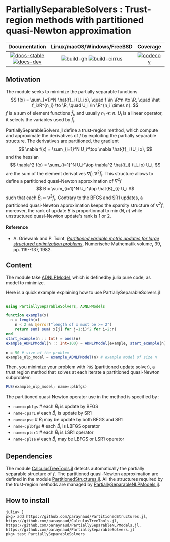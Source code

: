 # PartiallySeparableSolvers : Trust-region methods with partitioned quasi-Newton approximation

| **Documentation** | **Linux/macOS/Windows/FreeBSD** | **Coverage** | **DOI** |
|:-----------------:|:-------------------------------:|:------------:|:-------:|
| [![docs-stable][docs-stable-img]][docs-stable-url] [![docs-dev][docs-dev-img]][docs-dev-url] | [![build-gh][build-gh-img]][build-gh-url] [![build-cirrus][build-cirrus-img]][build-cirrus-url] | [![codecov][codecov-img]][codecov-url] | [![doi][doi-img]][doi-url] |

[docs-stable-img]: https://img.shields.io/badge/docs-stable-blue.svg
[docs-stable-url]: https://paraynaud.github.io/PartiallySeparableSolvers.jl/stable
[docs-dev-img]: https://img.shields.io/badge/docs-dev-purple.svg
[docs-dev-url]: https://paraynaud.github.io/PartiallySeparableSolvers.jl/dev
[build-gh-img]: https://github.com/paraynaud/PartiallySeparableSolvers.jl/workflows/CI/badge.svg?branch=master
[build-gh-url]: https://github.com/paraynaud/PartiallySeparableSolvers.jl/actions
[build-cirrus-img]: https://img.shields.io/cirrus/github/paraynaud/PartiallySeparableSolvers.jl?logo=Cirrus%20CI
[build-cirrus-url]: https://cirrus-ci.com/github/paraynaud/PartiallySeparableSolvers.jl
[codecov-img]: https://codecov.io/gh/paraynaud/PartiallySeparableSolvers.jl/branch/master/graph/badge.svg
[codecov-url]: https://app.codecov.io/gh/paraynaud/PartiallySeparableSolvers.jl
[doi-img]: https://img.shields.io/badge/DOI-10.5281%2Fzenodo.822073-blue.svg
[doi-url]: https://doi.org/10.5281/zenodo.822073

## Motivation
The module seeks to minimize the partially separable functions
$$
f(x) = \sum_{=1}^N \hat{f}_i (U_i x), \quad f \in \R^n \to \R, \quad \hat f_i:\R^{n_i} \to \R, \quad U_i \in \R^{n_i \times n}.
$$
$f$ is a sum of element functions $\hat{f}_i$, and usually $n_i \ll n$. $U_i$ is a linear operator, it selects the variables used by $\hat{f}_i$.

PartiallySeparableSolvers.jl define a trust-region method, which compute and approximate the derivatives of $f$ by exploiting the partially separable structure.
The derivatives are partitioned, the gradient 
$$
\nabla f(x) = \sum_{i=1}^N U_i^\top \nabla \hat{f}_i (U_i x),
$$
and the hessian 
$$
\nabla^2 f(x) = \sum_{i=1}^N U_i^\top \nabla^2 \hat{f_i} (U_i x) U_i,
$$
are the sum of the element derivatives $\nabla \hat{f}_i,  \nabla^2\hat{f}_i$.
This structure allows to define a partitioned quasi-Newton approximation of $\nabla^2 f$
$$
B = \sum_{i=1}^N U_i^\top \hat{B}_{i} U_i
$$
such that each $\hat{B}_i \approx \nabla^2 \hat{f}_i$.
Contrary to the BFGS and SR1 updates, a partitioned quasi-Newton approximation keeps the sparsity structure of $\nabla^2 f$, moreover, the rank of update $B$ is proportionnal to $\min(N,n)$ while unstructured quasi-Newton update's rank is 1 or 2.
#### Reference
* A. Griewank and P. Toint, [*Partitioned variable metric updates for large structured optimization problems*](10.1007/BF01399316), Numerische Mathematik volume, 39, pp. 119--137, 1982.


## Content
The module take [ADNLPModel](https://github.com/JuliaSmoothOptimizers/ADNLPModels.jl), which is definedby julia pure code, as model to minimize.

Here is a quick example explaining how to use PartiallySeparableSolvers.jl
```julia

using PartiallySeparableSolvers, ADNLPModels

function example(x)
  n = length(x)
	n < 2 && @error("length of x must be >= 2")
	return sum( sum( x[j] for j=1:i)^2 for i=2:n)
end 
start_example(n :: Int) = ones(n)
example_ADNLPModel(n :: Int=100) = ADNLPModel(example, start_example(n), name="Example "*string(n) * " variables")

n = 50 # size of the problem
example_nlp_model = example_ADNLPModel(n) # example model of size n
```

Then, you minimize your problem with `PUS` (partitioned update solver), a trust region method that solves at each iterate a partitioned quasi-Newton subproblem
```julia
PUS(example_nlp_model; name=:plbfgs)
```
The partitioned quasi-Newton operator use in the method is specified by :
- `name=:pbfgs` # each $\hat{B}_i$ is update by BFGS
- `name=:psr1` # each $\hat{B}_i$ is update by SR1
- `name=:pse` # $\hat{B}_i$ may be update by both BFGS and SR1
- `name=:plbfgs` # each $\hat{B}_i$ is LBFGS operator
- `name=:plsr1` # each $\hat{B}_i$ is LSR1 operator
- `name=:plse` # each $\hat{B}_i$ may be LBFGS or LSR1 operator

## Dependencies
The module [CalculusTreeTools.jl](https://github.com/paraynaud/CalculusTreeTools.jl) detects automatically the partially separable structure of $f$.
The partitioned quasi-Newton approximation are defined in the module [PartitionedStructures.jl](https://github.com/paraynaud/PartitionedStructures.jl).
All the structures required by the trust-region methods are managed by [PartiallySeparableNLPModels.jl](https://github.com/paraynaud/PartiallySeparableNLPModels.jl).


## How to install
```
julia> ]
pkg> add https://github.com/paraynaud/PartitionedStructures.jl, https://github.com/paraynaud/CalculusTreeTools.jl, https://github.com/paraynaud/PartiallySeparableNLPModels.jl, https://github.com/paraynaud/PartiallySeparableSolvers.jl
pkg> test PartiallySeparableSolvers
```